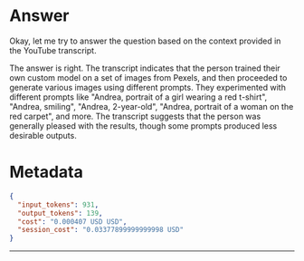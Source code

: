 # Answer

Okay, let me try to answer the question based on the context provided in the YouTube transcript.

The answer is right. The transcript indicates that the person trained their own custom model on a set of images from Pexels, and then proceeded to generate various images using different prompts. They experimented with different prompts like "Andrea, portrait of a girl wearing a red t-shirt", "Andrea, smiling", "Andrea, 2-year-old", "Andrea, portrait of a woman on the red carpet", and more. The transcript suggests that the person was generally pleased with the results, though some prompts produced less desirable outputs.

# Metadata

```json
{
  "input_tokens": 931,
  "output_tokens": 139,
  "cost": "0.000407 USD USD",
  "session_cost": "0.03377899999999998 USD"
}
```

-----
